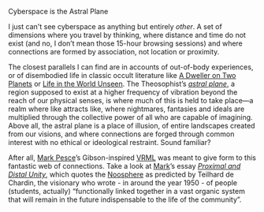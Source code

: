 Cyberspace is the Astral Plane

I just can't see cyberspace as anything but entirely *other*. A set of dimensions where you travel by thinking, where distance and time do not exist (and no, I don’t mean those 15-hour browsing sessions) and where connections are formed by association, not location or proximity.

The closest parallels I can find are in accounts of out-of-body experiences, or of disembodied life in classic occult literature like [A Dweller on Two Planets](http://www.sacred-texts.com/atl/dtp/index.htm) or [Life in the World Unseen](https://www.grace-kennedy.co.uk/ebooks/Anthony%20Borgia%20-%20Life%20In%20The%20World%20Unseen.pdf). The Theosophist’s *[astral plane](http://www.psychic101.com/astral-plane.html)*, a region supposed to exist at a higher frequency of vibration beyond the reach of our physical senses, is where much of this is held to take place—a realm where like attracts like, where nightmares, fantasies and ideals are multiplied through the collective power of all who are capable of imagining. Above all, the astral plane is a place of illusion, of entire landscapes created from our visions, and where connections are forged through common interest with no ethical or ideological restraint. Sound familiar?

After all, [Mark Pesce](https://markpesce.com "his professional site")’s Gibson-inspired [VRML](http://en.wikipedia.org/wiki/Virtual_Reality_Modelling_Language "Virtual Reality Modelling Language") was meant to give form to this fantastic web of connections. Take a look at [Mark](http://hyperreal.org/~mpesce/ "his personal cyber-pagan site")’s essay [<cite>Proximal and Distal Unity</cite>](http://hyperreal.org/~mpesce/pdu.html), which quotes the [Noosphere](http://www.december.com/cmc/mag/1997/mar/cunning.html) as predicted by Teilhard de Chardin, the visionary who wrote - in around the year 1950 - of people (students, actually) “functionally linked together in a vast organic system that will remain in the future indispensable to the life of the community”.
